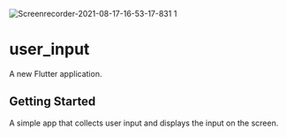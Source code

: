 ![Screenrecorder-2021-08-17-16-53-17-831 1](https://user-images.githubusercontent.com/51487896/129762718-70275bd7-e8cf-43fc-9ec6-a9ca5a75d5c9.gif)
# user_input

A new Flutter application.

## Getting Started

A simple app that collects user input and displays the input on the screen.

